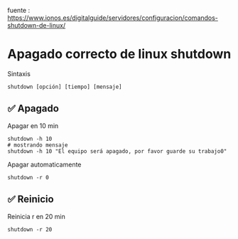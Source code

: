  fuente : https://www.ionos.es/digitalguide/servidores/configuracion/comandos-shutdown-de-linux/

# Apagado correcto de linux shutdown
 

Sintaxis 
```shell
shutdown [opción] [tiempo] [mensaje]
```

## ✅ Apagado

Apagar en 10 min
```shell
shutdown -h 10
# mostrando mensaje
shutdown -h 10 "El equipo será apagado, por favor guarde su trabajo0"
```

Apagar automaticamente
```shell
shutdown -r 0
```

## ✅ Reinicio

Reinicia r en 20 min
```shell
shutdown -r 20
```